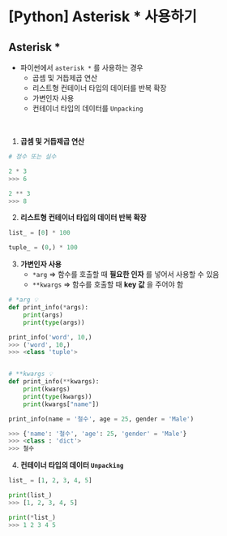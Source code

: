 # [Python] Asterisk \* 사용하기

## Asterisk \*

- 파이썬에서 `asterisk *` 를 사용하는 경우
  - 곱셈 및 거듭제곱 연산
  - 리스트형 컨테이너 타입의 데이터를 반복 확장
  - 가변인자 사용
  - 컨테이너 타입의 데이터를 `Unpacking`

<br />

1. **곱셈 및 거듭제곱 연산**

```python
# 정수 또는 실수

2 * 3
>>> 6

2 ** 3
>>> 8
```

2. **리스트형 컨테이너 타입의 데이터 반복 확장**

```python
list_ = [0] * 100

tuple_ = (0,) * 100
```

3. **가변인자 사용**
   - `*arg` => 함수를 호출할 때 **필요한 인자** 를 넣어서 사용할 수 있음
   - `**kwargs` => 함수를 호출할 때 **key 값** 을 주어야 함

```python
# *arg 💡
def print_info(*args):
    print(args)
    print(type(args))

print_info('word', 10,)
>>> ('word', 10,)
>>> <class 'tuple'>


# **kwargs 💡
def print_info(**kwargs):
    print(kwargs)
	print(type(kwargs))
	print(kwargs["name"])

print_info(name = '철수', age = 25, gender = 'Male')

>>> {'name': '철수', 'age': 25, 'gender' = 'Male'}
>>> <class : 'dict'>
>>> 철수

```

4. **컨테이너 타입의 데이터 `Unpacking`**

```python
list_ = [1, 2, 3, 4, 5]

print(list_)
>>> [1, 2, 3, 4, 5]

print(*list_)
>>> 1 2 3 4 5
```
